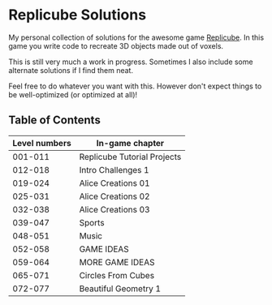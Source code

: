 # Replicube Solutions

My personal collection of solutions for the awesome game
[Replicube](https://store.steampowered.com/app/3401490/Replicube/). In this game
you write code to recreate 3D objects made out of voxels.

This is still very much a work in progress. Sometimes I also include some
alternate solutions if I find them neat.

Feel free to do whatever you want with this. However don't expect things to be
well-optimized (or optimized at all)!

## Table of Contents

| Level numbers | In-game chapter             |
| ------------- | --------------------------- |
| 001-011       | Replicube Tutorial Projects |
| 012-018       | Intro Challenges 1          |
| 019-024       | Alice Creations 01          |
| 025-031       | Alice Creations 02          |
| 032-038       | Alice Creations 03          |
| 039-047       | Sports                      |
| 048-051       | Music                       |
| 052-058       | GAME IDEAS                  |
| 059-064       | MORE GAME IDEAS             |
| 065-071       | Circles From Cubes          |
| 072-077       | Beautiful Geometry 1        |
